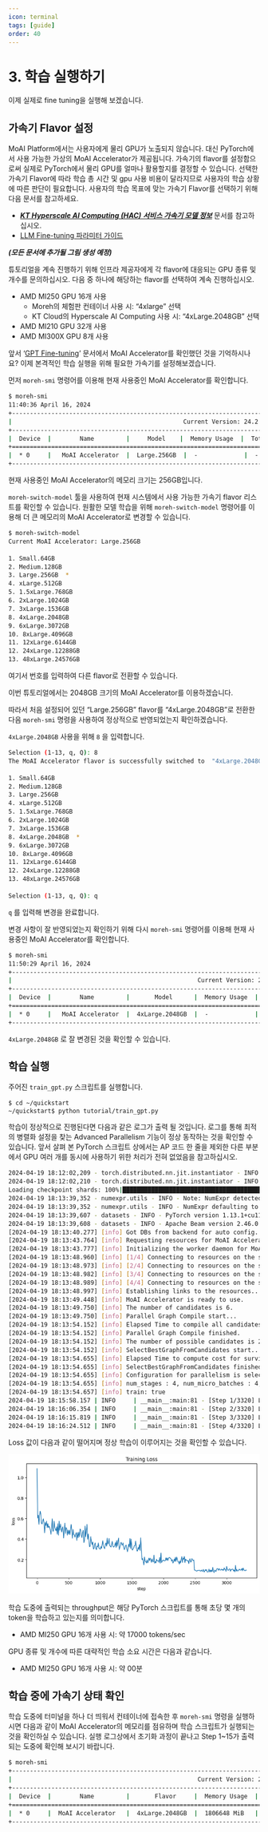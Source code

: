 ```yaml
---
icon: terminal
tags: [guide]
order: 40
---
```


# 3. 학습 실행하기

이제 실제로 fine tuning을 실행해 보겠습니다.

## 가속기 Flavor 설정

MoAI Platform에서는 사용자에게 물리 GPU가 노출되지 않습니다. 대신 PyTorch에서 사용 가능한 가상의 MoAI Accelerator가 제공됩니다. 가속기의 flavor를 설정함으로써 실제로 PyTorch에서 물리 GPU를 얼마나 활용할지를 결정할 수 있습니다. 선택한 가속기 Flavor에 따라 학습 총 시간 및 gpu 사용 비용이 달라지므로 사용자의 학습 상황에 따른 판단이 필요합니다. 사용자의 학습 목표에 맞는 가속기 Flavor를 선택하기 위해 다음 문서를 참고하세요.

- ***[KT Hyperscale AI Computing (HAC) 서비스 가속기 모델 정보](https://www.notion.so/KT-Hyperscale-AI-Computing-HAC-ee3383b7a8bb4943af82cba81b8321cd?pvs=21)***  문서를 참고하십시오.
- [LLM Fine-tuning 파라미터 가이드](https://www.notion.so/LLM-Fine-tuning-a169bf8a667c4a0689ec2d4ff464775b?pvs=21)

***(모든 문서에 추가될 그림 생성 예정)***

튜토리얼을 계속 진행하기 위해 인프라 제공자에게 각 flavor에 대응되는 GPU 종류 및 개수를 문의하십시오. 다음 중 하나에 해당하는 flavor를 선택하여 계속 진행하십시오.

- AMD MI250 GPU 16개 사용
    - Moreh의 체험판 컨테이너 사용 시: “4xlarge” 선택
    - KT Cloud의 Hyperscale AI Computing 사용 시: “4xLarge.2048GB” 선택
- AMD MI210 GPU 32개 사용
- AMD MI300X GPU 8개 사용

앞서 ‘[GPT Fine-tuning](https://www.notion.so/GPT-Fine-tuning-KR-d20d49eca9f54fe7b3f75117ec8f4074?pvs=21)’ 문서에서 MoAI Accelerator를 확인했던 것을 기억하시나요? 이제 본격적인 학습 실행을 위해 필요한 가속기를 설정해보겠습니다.

먼저  `moreh-smi` 명령어를 이용해 현재 사용중인 MoAI Accelerator를 확인합니다.

```bash
$ moreh-smi
11:40:36 April 16, 2024
+-------------------------------------------------------------------------------------------------+
|                                                Current Version: 24.2.0  Latest Version: 24.2.0  |
+-------------------------------------------------------------------------------------------------+
|  Device  |        Name         |     Model    |  Memory Usage  |  Total Memory  |  Utilization  |
+=================================================================================================+
|  * 0     |   MoAI Accelerator  |  Large.256GB  |  -             |  -             |  -            |
+-------------------------------------------------------------------------------------------------+
```

현재 사용중인 MoAI Accelerator의 메모리 크기는 256GB입니다. 

`moreh-switch-model` 툴을 사용하여 현재 시스템에서 사용 가능한 가속기 flavor 리스트를 확인할 수 있습니다. 원활한 모델 학습을 위해 `moreh-switch-model` 명령어를 이용해 더 큰 메모리의 MoAI Accelerator로 변경할 수 있습니다. 

```bash
$ moreh-switch-model
Current MoAI Accelerator: Large.256GB

1. Small.64GB 
2. Medium.128GB 
3. Large.256GB  *
4. xLarge.512GB 
5. 1.5xLarge.768GB 
6. 2xLarge.1024GB 
7. 3xLarge.1536GB 
8. 4xLarge.2048GB 
9. 6xLarge.3072GB 
10. 8xLarge.4096GB 
11. 12xLarge.6144GB 
12. 24xLarge.12288GB 
13. 48xLarge.24576GB 
```

여기서 번호를 입력하여 다른 flavor로 전환할 수 있습니다. 

이번 튜토리얼에서는 2048GB 크기의 MoAI Accelerator를 이용하겠습니다.

따라서 처음 설정되어 있던 “Large.256GB” flavor를 “4xLarge.2048GB”로 전환한 다음 `moreh-smi` 명령을 사용하여 정상적으로 반영되었는지 확인하겠습니다. 

`4xLarge.2048GB` 사용을 위해 `8` 을 입력합니다.

```bash
Selection (1-13, q, Q): 8
The MoAI Accelerator flavor is successfully switched to  "4xLarge.2048GB".

1. Small.64GB 
2. Medium.128GB 
3. Large.256GB 
4. xLarge.512GB 
5. 1.5xLarge.768GB 
6. 2xLarge.1024GB 
7. 3xLarge.1536GB 
8. 4xLarge.2048GB  *
9. 6xLarge.3072GB 
10. 8xLarge.4096GB 
11. 12xLarge.6144GB 
12. 24xLarge.12288GB 
13. 48xLarge.24576GB 

Selection (1-13, q, Q): q
```

`q` 를 입력해 변경을 완료합니다.

변경 사항이 잘 반영되었는지 확인하기 위해 다시 `moreh-smi` 명령어를 이용해 현재 사용중인 MoAI Accelerator를 확인합니다.

```bash
$ moreh-smi
11:50:29 April 16, 2024
+-----------------------------------------------------------------------------------------------------+
|                                                    Current Version: 24.2.0  Latest Version: 24.2.0  |
+-----------------------------------------------------------------------------------------------------+
|  Device  |        Name         |       Model      |  Memory Usage  |  Total Memory  |  Utilization  |
+=====================================================================================================+
|  * 0     |   MoAI Accelerator  |  4xLarge.2048GB  |  -             |  -             |  -            |
+-----------------------------------------------------------------------------------------------------+
```

`4xLarge.2048GB` 로 잘 변경된 것을 확인할 수 있습니다.

## 학습 실행

주어진 `train_gpt.py` 스크립트를 실행합니다.

```
$ cd ~/quickstart
~/quickstart$ python tutorial/train_gpt.py
```

학습이 정상적으로 진행된다면 다음과 같은 로그가 출력 될 것입니다. 로그를 통해 최적의 병렬화 설정을 찾는 Advanced Parallelism 기능이 정상 동작하는 것을 확인할 수 있습니다. 앞서 살펴 본 PyTorch 스크립트 상에서는 AP 코드 한 줄을 제외한 다른 부분에서 GPU 여러 개를 동시에 사용하기 위한 처리가 전혀 없었음을 참고하십시오.

```bash
2024-04-19 18:12:02,209 - torch.distributed.nn.jit.instantiator - INFO - Created a temporary directory at /tmp/tmpbfjomsh3
2024-04-19 18:12:02,210 - torch.distributed.nn.jit.instantiator - INFO - Writing /tmp/tmpbfjomsh3/_remote_module_non_scriptable.py
Loading checkpoint shards: 100%|████████████████████████████████████████████████████████████████████████████████████| 2/2 [01:00<00:00, 30.41s/it]
2024-04-19 18:13:39,352 - numexpr.utils - INFO - Note: NumExpr detected 16 cores but "NUMEXPR_MAX_THREADS" not set, so enforcing safe limit of 8.
2024-04-19 18:13:39,352 - numexpr.utils - INFO - NumExpr defaulting to 8 threads.
2024-04-19 18:13:39,607 - datasets - INFO - PyTorch version 1.13.1+cu116.moreh24.2.0 available.
2024-04-19 18:13:39,608 - datasets - INFO - Apache Beam version 2.46.0 available.
[2024-04-19 18:13:40.277] [info] Got DBs from backend for auto config.
[2024-04-19 18:13:43.764] [info] Requesting resources for MoAI Accelerator from the server...
[2024-04-19 18:13:43.777] [info] Initializing the worker daemon for MoAI Accelerator
[2024-04-19 18:13:48.960] [info] [1/4] Connecting to resources on the server (192.168.110.7:24166)...
[2024-04-19 18:13:48.973] [info] [2/4] Connecting to resources on the server (192.168.110.10:24166)...
[2024-04-19 18:13:48.982] [info] [3/4] Connecting to resources on the server (192.168.110.34:24166)...
[2024-04-19 18:13:48.989] [info] [4/4] Connecting to resources on the server (192.168.110.83:24166)...
[2024-04-19 18:13:48.997] [info] Establishing links to the resources...
[2024-04-19 18:13:49.448] [info] MoAI Accelerator is ready to use.
[2024-04-19 18:13:49.750] [info] The number of candidates is 6.
[2024-04-19 18:13:49.750] [info] Parallel Graph Compile start...
[2024-04-19 18:13:54.152] [info] Elapsed Time to compile all candidates = 4401 [ms]
[2024-04-19 18:13:54.152] [info] Parallel Graph Compile finished.
[2024-04-19 18:13:54.152] [info] The number of possible candidates is 2.
[2024-04-19 18:13:54.152] [info] SelectBestGraphFromCandidates start...
[2024-04-19 18:13:54.655] [info] Elapsed Time to compute cost for survived candidates = 502 [ms]
[2024-04-19 18:13:54.655] [info] SelectBestGraphFromCandidates finished.
[2024-04-19 18:13:54.655] [info] Configuration for parallelism is selected.
[2024-04-19 18:13:54.655] [info] num_stages : 4, num_micro_batches : 4, batch_per_device : 1, No TP, recomputation : true, distribute_param : true
[2024-04-19 18:13:54.657] [info] train: true
2024-04-19 18:15:58.157 | INFO     | __main__:main:81 - [Step 1/3320] Loss: 0.83984375 Throughput: 4007.04 tokens/sec
2024-04-19 18:16:06.354 | INFO     | __main__:main:81 - [Step 2/3320] Loss: 0.8984375 Throughput: 16871.67 tokens/sec
2024-04-19 18:16:15.819 | INFO     | __main__:main:81 - [Step 3/3320] Loss: 0.80078125 Throughput: 17141.09 tokens/sec
2024-04-19 18:16:24.512 | INFO     | __main__:main:81 - [Step 4/3320] Loss: 0.63671875 Throughput: 17170.67 tokens/sec
```

Loss 값이 다음과 같이 떨어지며  정상 학습이 이루어지는 것을 확인할 수 있습니다.

![](./img/training_loss.png)

학습 도중에 출력되는 throughput은 해당 PyTorch 스크립트를 통해 초당 몇 개의 token을 학습하고 있는지를 의미합니다.

- AMD MI250 GPU 16개 사용 시: 약 17000 tokens/sec

GPU 종류 및 개수에 따른 대략적인 학습 소요 시간은 다음과 같습니다.

- AMD MI250 GPU 16개 사용 시: 약 00분

## 학습 중에 가속기 상태 확인

학습 도중에 터미널을 하나 더 띄워서 컨테이너에 접속한 후 `moreh-smi` 명령을 실행하시면 다음과 같이 MoAI Accelerator의 메모리를 점유하며 학습 스크립트가 실행되는 것을 확인하실 수 있습니다. 실행 로그상에서 초기화 과정이 끝나고 Step 1~15가 출력되는 도중에 확인해 보시기 바랍니다.

```bash
$ moreh-smi
+-----------------------------------------------------------------------------------------------------+
|                                                    Current Version: 24.2.0  Latest Version: 24.2.0  |
+-----------------------------------------------------------------------------------------------------+
|  Device  |        Name         |       Flavor     |  Memory Usage  |  Total Memory  |  Utilization  |
+=====================================================================================================+
|  * 0     |  MoAI Accelerator   |  4xLarge.2048GB  |  1806648 MiB   |  2096640 MiB   |    71%        |
+-----------------------------------------------------------------------------------------------------+
```
